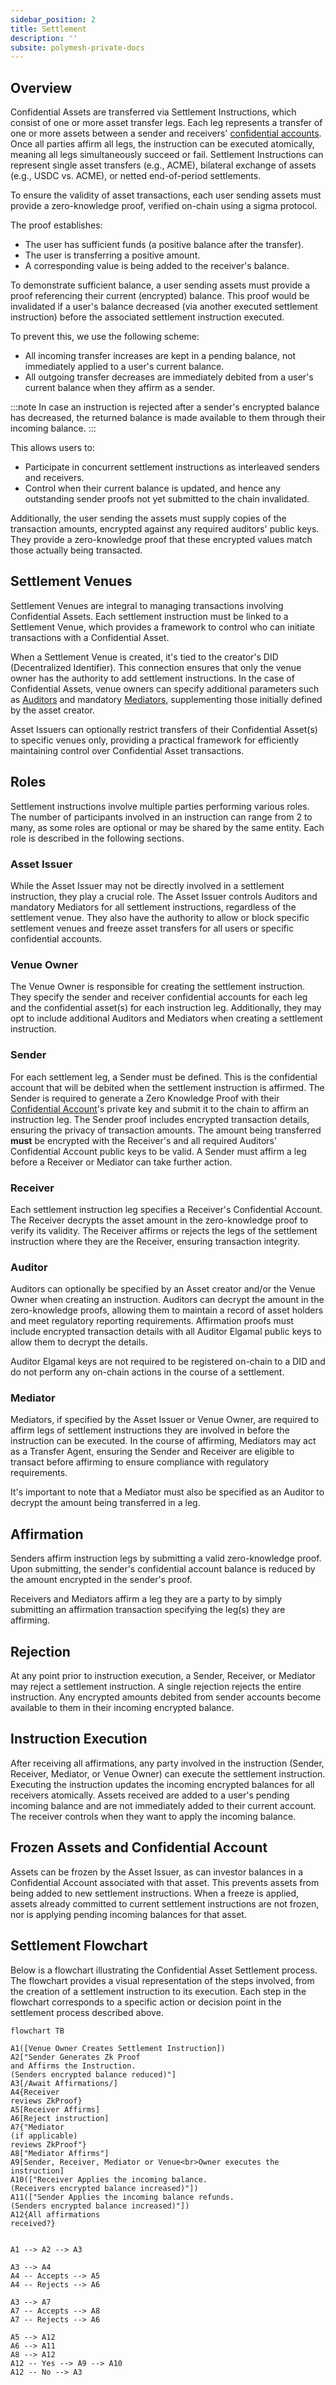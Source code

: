 ```yaml
---
sidebar_position: 2
title: Settlement
description: ''
subsite: polymesh-private-docs
---
```


## Overview

Confidential Assets are transferred via Settlement Instructions, which consist of one or more asset transfer legs. Each leg represents a transfer of one or more assets between a sender and receivers' [confidential accounts](../confidential-assets/overview.md#confidential-accounts). Once all parties affirm all legs, the instruction can be executed atomically, meaning all legs simultaneously succeed or fail. Settlement Instructions can represent single asset transfers (e.g., ACME), bilateral exchange of assets (e.g., USDC vs. ACME), or netted end-of-period settlements.

To ensure the validity of asset transactions, each user sending assets must provide a zero-knowledge proof, verified on-chain using a sigma protocol.

The proof establishes:

- The user has sufficient funds (a positive balance after the transfer).
- The user is transferring a positive amount.
- A corresponding value is being added to the receiver's balance.

To demonstrate sufficient balance, a user sending assets must provide a proof referencing their current (encrypted) balance. This proof would be invalidated if a user's balance decreased (via another executed settlement instruction) before the associated settlement instruction executed.

To prevent this, we use the following scheme:

- All incoming transfer increases are kept in a pending balance, not immediately applied to a user's current balance.
- All outgoing transfer decreases are immediately debited from a user's current balance when they affirm as a sender.

:::note
In case an instruction is rejected after a sender's encrypted balance has decreased, the returned balance is made available to them through their incoming balance.
:::

This allows users to:

- Participate in concurrent settlement instructions as interleaved senders and receivers.
- Control when their current balance is updated, and hence any outstanding sender proofs not yet submitted to the chain invalidated.

Additionally, the user sending the assets must supply copies of the transaction amounts, encrypted against any required auditors' public keys. They provide a zero-knowledge proof that these encrypted values match those actually being transacted.

## Settlement Venues

Settlement Venues are integral to managing transactions involving Confidential Assets. Each settlement instruction must be linked to a Settlement Venue, which provides a framework to control who can initiate transactions with a Confidential Asset.

When a Settlement Venue is created, it's tied to the creator's DID (Decentralized Identifier). This connection ensures that only the venue owner has the authority to add settlement instructions. In the case of Confidential Assets, venue owners can specify additional parameters such as [Auditors](#auditor) and mandatory [Mediators](#mediator), supplementing those initially defined by the asset creator.

Asset Issuers can optionally restrict transfers of their Confidential Asset(s) to specific venues only, providing a practical framework for efficiently maintaining control over Confidential Asset transactions.

## Roles

Settlement instructions involve multiple parties performing various roles. The number of participants involved in an instruction can range from 2 to many, as some roles are optional or may be shared by the same entity. Each role is described in the following sections.

### Asset Issuer

While the Asset Issuer may not be directly involved in a settlement instruction, they play a crucial role. The Asset Issuer controls Auditors and mandatory Mediators for all settlement instructions, regardless of the settlement venue. They also have the authority to allow or block specific settlement venues and freeze asset transfers for all users or specific confidential accounts.

### Venue Owner

The Venue Owner is responsible for creating the settlement instruction. They specify the sender and receiver confidential accounts for each leg and the confidential asset(s) for each instruction leg. Additionally, they may opt to include additional Auditors and Mediators when creating a settlement instruction.

### Sender

For each settlement leg, a Sender must be defined. This is the confidential account that will be debited when the settlement instruction is affirmed. The Sender is required to generate a Zero Knowledge Proof with their [Confidential Account](./overview.md#confidential-accounts)'s private key and submit it to the chain to affirm an instruction leg. The Sender proof includes encrypted transaction details, ensuring the privacy of transaction amounts. The amount being transferred **must** be encrypted with the Receiver's and all required Auditors' Confidential Account public keys to be valid. A Sender must affirm a leg before a Receiver or Mediator can take further action.

### Receiver

Each settlement instruction leg specifies a Receiver's Confidential Account. The Receiver decrypts the asset amount in the zero-knowledge proof to verify its validity. The Receiver affirms or rejects the legs of the settlement instruction where they are the Receiver, ensuring transaction integrity.

### Auditor

Auditors can optionally be specified by an Asset creator and/or the Venue Owner when creating an instruction. Auditors can decrypt the amount in the zero-knowledge proofs, allowing them to maintain a record of asset holders and meet regulatory reporting requirements. Affirmation proofs must include encrypted transaction details with all Auditor Elgamal public keys to allow them to decrypt the details.

Auditor Elgamal keys are not required to be registered on-chain to a DID and do not perform any on-chain actions in the course of a settlement.

### Mediator

Mediators, if specified by the Asset Issuer or Venue Owner, are required to affirm legs of settlement instructions they are involved in before the instruction can be executed. In the course of affirming, Mediators may act as a Transfer Agent, ensuring the Sender and Receiver are eligible to transact before affirming to ensure compliance with regulatory requirements.

It's important to note that a Mediator must also be specified as an Auditor to decrypt the amount being transferred in a leg.

## Affirmation

Senders affirm instruction legs by submitting a valid zero-knowledge proof. Upon submitting, the sender's confidential account balance is reduced by the amount encrypted in the sender's proof.

Receivers and Mediators affirm a leg they are a party to by simply submitting an affirmation transaction specifying the leg(s) they are affirming.

## Rejection

At any point prior to instruction execution, a Sender, Receiver, or Mediator may reject a settlement instruction. A single rejection rejects the entire instruction. Any encrypted amounts debited from sender accounts become available to them in their incoming encrypted balance.

## Instruction Execution

After receiving all affirmations, any party involved in the instruction (Sender, Receiver, Mediator, or Venue Owner) can execute the settlement instruction. Executing the instruction updates the incoming encrypted balances for all receivers atomically. Assets received are added to a user's pending incoming balance and are not immediately added to their current account. The receiver controls when they want to apply the incoming balance.

## Frozen Assets and Confidential Account

Assets can be frozen by the Asset Issuer, as can investor balances in a Confidential Account associated with that asset. This prevents assets from being added to new settlement instructions. When a freeze is applied, assets already committed to current settlement instructions are not frozen, nor is applying pending incoming balances for that asset.

## Settlement Flowchart

Below is a flowchart illustrating the Confidential Asset Settlement process. The flowchart provides a visual representation of the steps involved, from the creation of a settlement instruction to its execution. Each step in the flowchart corresponds to a specific action or decision point in the settlement process described above.

```mermaid
flowchart TB

A1([Venue Owner Creates Settlement Instruction])
A2["Sender Generates Zk Proof
and Affirms the Instruction.
(Senders encrypted balance reduced)"]
A3[/Await Affirmations/]
A4{Receiver
reviews ZkProof}
A5[Receiver Affirms]
A6[Reject instruction]
A7{"Mediator
(if applicable)
reviews ZkProof"}
A8["Mediator Affirms"]
A9[Sender, Receiver, Mediator or Venue<br>Owner executes the instruction]
A10(["Receiver Applies the incoming balance.
(Receivers encrypted balance increased)"])
A11(["Sender Applies the incoming balance refunds.
(Senders encrypted balance increased)"])
A12{All affirmations
received?}


A1 --> A2 --> A3

A3 --> A4
A4 -- Accepts --> A5
A4 -- Rejects --> A6

A3 --> A7
A7 -- Accepts --> A8
A7 -- Rejects --> A6

A5 --> A12
A6 --> A11
A8 --> A12
A12 -- Yes --> A9 --> A10
A12 -- No --> A3

```
